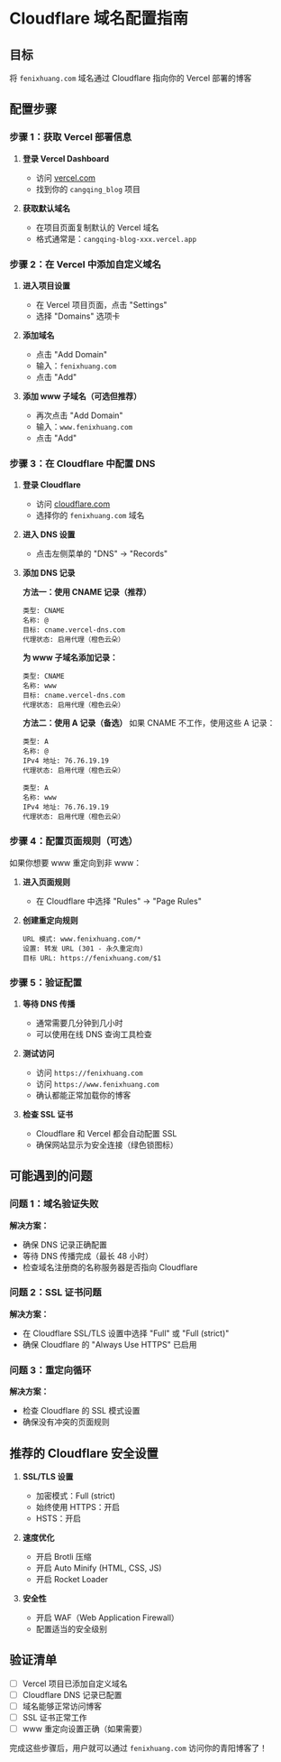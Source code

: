 # Cloudflare 域名配置指南

## 目标
将 `fenixhuang.com` 域名通过 Cloudflare 指向你的 Vercel 部署的博客

## 配置步骤

### 步骤 1：获取 Vercel 部署信息

1. **登录 Vercel Dashboard**
   - 访问 [vercel.com](https://vercel.com)
   - 找到你的 `cangqing_blog` 项目

2. **获取默认域名**
   - 在项目页面复制默认的 Vercel 域名
   - 格式通常是：`cangqing-blog-xxx.vercel.app`

### 步骤 2：在 Vercel 中添加自定义域名

1. **进入项目设置**
   - 在 Vercel 项目页面，点击 "Settings"
   - 选择 "Domains" 选项卡

2. **添加域名**
   - 点击 "Add Domain"
   - 输入：`fenixhuang.com`
   - 点击 "Add"

3. **添加 www 子域名（可选但推荐）**
   - 再次点击 "Add Domain"
   - 输入：`www.fenixhuang.com`
   - 点击 "Add"

### 步骤 3：在 Cloudflare 中配置 DNS

1. **登录 Cloudflare**
   - 访问 [cloudflare.com](https://cloudflare.com)
   - 选择你的 `fenixhuang.com` 域名

2. **进入 DNS 设置**
   - 点击左侧菜单的 "DNS" → "Records"

3. **添加 DNS 记录**

   **方法一：使用 CNAME 记录（推荐）**
   ```
   类型: CNAME
   名称: @
   目标: cname.vercel-dns.com
   代理状态: 启用代理（橙色云朵）
   ```

   **为 www 子域名添加记录：**
   ```
   类型: CNAME
   名称: www
   目标: cname.vercel-dns.com
   代理状态: 启用代理（橙色云朵）
   ```

   **方法二：使用 A 记录（备选）**
   如果 CNAME 不工作，使用这些 A 记录：
   ```
   类型: A
   名称: @
   IPv4 地址: 76.76.19.19
   代理状态: 启用代理（橙色云朵）
   
   类型: A
   名称: www
   IPv4 地址: 76.76.19.19
   代理状态: 启用代理（橙色云朵）
   ```

### 步骤 4：配置页面规则（可选）

如果你想要 www 重定向到非 www：

1. **进入页面规则**
   - 在 Cloudflare 中选择 "Rules" → "Page Rules"

2. **创建重定向规则**
   ```
   URL 模式: www.fenixhuang.com/*
   设置: 转发 URL (301 - 永久重定向)
   目标 URL: https://fenixhuang.com/$1
   ```

### 步骤 5：验证配置

1. **等待 DNS 传播**
   - 通常需要几分钟到几小时
   - 可以使用在线 DNS 查询工具检查

2. **测试访问**
   - 访问 `https://fenixhuang.com`
   - 访问 `https://www.fenixhuang.com`
   - 确认都能正常加载你的博客

3. **检查 SSL 证书**
   - Cloudflare 和 Vercel 都会自动配置 SSL
   - 确保网站显示为安全连接（绿色锁图标）

## 可能遇到的问题

### 问题 1：域名验证失败
**解决方案：**
- 确保 DNS 记录正确配置
- 等待 DNS 传播完成（最长 48 小时）
- 检查域名注册商的名称服务器是否指向 Cloudflare

### 问题 2：SSL 证书问题
**解决方案：**
- 在 Cloudflare SSL/TLS 设置中选择 "Full" 或 "Full (strict)"
- 确保 Cloudflare 的 "Always Use HTTPS" 已启用

### 问题 3：重定向循环
**解决方案：**
- 检查 Cloudflare 的 SSL 模式设置
- 确保没有冲突的页面规则

## 推荐的 Cloudflare 安全设置

1. **SSL/TLS 设置**
   - 加密模式：Full (strict)
   - 始终使用 HTTPS：开启
   - HSTS：开启

2. **速度优化**
   - 开启 Brotli 压缩
   - 开启 Auto Minify (HTML, CSS, JS)
   - 开启 Rocket Loader

3. **安全性**
   - 开启 WAF（Web Application Firewall）
   - 配置适当的安全级别

## 验证清单

- [ ] Vercel 项目已添加自定义域名
- [ ] Cloudflare DNS 记录已配置
- [ ] 域名能够正常访问博客
- [ ] SSL 证书正常工作
- [ ] www 重定向设置正确（如果需要）

完成这些步骤后，用户就可以通过 `fenixhuang.com` 访问你的青阳博客了！ 